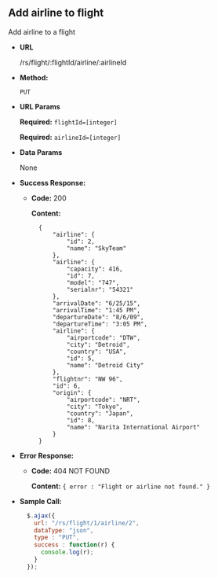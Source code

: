 **Add airline to flight**
----
  Add airline to a flight

* **URL**

  /rs/flight/:flightId/airline/:airlineId

* **Method:**

  `PUT`
  
*  **URL Params**

   **Required:** `flightId=[integer]`
   
   **Required:** `airlineId=[integer]`

* **Data Params**

  None

* **Success Response:**

  * **Code:** 200
  
    **Content:** 
    ```
      {
          "airline": {
              "id": 2,
              "name": "SkyTeam"
          },
          "airline": {
              "capacity": 416,
              "id": 7,
              "model": "747",
              "serialnr": "54321"
          },
          "arrivalDate": "6/25/15",
          "arrivalTime": "1:45 PM",
          "departureDate": "8/6/09",
          "departureTime": "3:05 PM",
          "airline": {
              "airportcode": "DTW",
              "city": "Detroid",
              "country": "USA",
              "id": 5,
              "name": "Detroid City"
          },
          "flightnr": "NW 96",
          "id": 6,
          "origin": {
              "airportcode": "NRT",
              "city": "Tokyo",
              "country": "Japan",
              "id": 8,
              "name": "Narita International Airport"
          }
      }
    ```
 
* **Error Response:**

  * **Code:** 404 NOT FOUND
  
    **Content:** `{ error : "Flight or airline not found." }`

* **Sample Call:**

  ```javascript
    $.ajax({
      url: "/rs/flight/1/airline/2",
      dataType: "json",
      type : "PUT",
      success : function(r) {
        console.log(r);
      }
    });
  ```